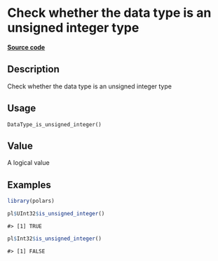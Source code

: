 

# Check whether the data type is an unsigned integer type

[**Source code**](https://github.com/pola-rs/r-polars/tree/main/R/after-wrappers.R#L20)

## Description

Check whether the data type is an unsigned integer type

## Usage

<pre><code class='language-R'>DataType_is_unsigned_integer()
</code></pre>

## Value

A logical value

## Examples

``` r
library(polars)

pl$UInt32$is_unsigned_integer()
```

    #> [1] TRUE

``` r
pl$Int32$is_unsigned_integer()
```

    #> [1] FALSE
